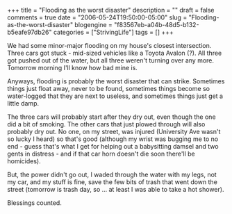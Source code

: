 +++
title = "Flooding as the worst disaster"
description = ""
draft = false
comments = true
date = "2006-05-24T19:50:00-05:00"
slug = "Flooding-as-the-worst-disaster"
blogengine = "f83567eb-a04b-48d5-b132-b5eafe97db26"
categories = ["StrivingLife"]
tags = []
+++

<p>
We had some minor-major flooding on my house&#39;s closest intersection.  Three cars got stuck - mid-sized vehicles like a Toyota Avalon (?).  All three got pushed out of the water, but all three weren&#39;t turning over any more.  Tomorrow morning I&#39;ll know how bad mine is.<!--more--><!--adsense-->
</p>
<p>
Anyways, flooding is probably the worst disaster that can strike.  Sometimes things just float away, never to be found, sometimes things become so water-logged that they are next to useless, and sometimes things just get a little damp.
</p>
<p>
The three cars will probably start after they dry out, even though the one did a bit of smoking.  The other cars that just plowed through will also probably dry out.  No one, on my street, was injured (University Ave wasn&#39;t so lucky I heard) so that&#39;s good (although my wrist was bugging me to no end - guess that&#39;s what I get for helping out a babysitting damsel and two gents in distress - and if that car horn doesn&#39;t die soon there&#39;ll be homicides).
</p>
<p>
But, the power didn&#39;t go out, I waded through the water with my legs, not my car, and my stuff is fine, save the few bits of trash that went down the street (tomorrow is trash day, so ... at least I was able to take a hot shower).
</p>
<p>
Blessings counted.
</p>

